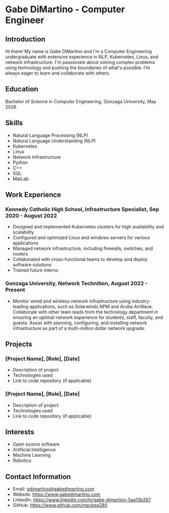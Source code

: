 # Gabe DiMartino - Computer Engineer
## Introduction
Hi there! My name is Gabe DiMartino and I'm a Computer Engineering undergraduate with extensive experience in NLP, Kubernetes, Linux, and network infrastructure. I'm passionate about solving complex problems using technology and pushing the boundaries of what's possible. I'm always eager to learn and collaborate with others.

## Education
Bachelor of Science in Computer Engineering, Gonzaga University, May 2026

## Skills
- Natural Language Processing (NLP)
- Natural Language Understanding (NLP)
- Kubernetes
- Linux
- Network Infrastructure
- Python
- C++
- SQL
- MatLab

## Work Experience
### Kennedy Catholic High School, Infrastructure Specialist, Sep 2020 - August 2022
- Designed and implemented Kubernetes clusters for high availability and scalability
- Configured and optimized Linux and windows servers for various applications
- Managed network infrastructure, including firewalls, switches, and routers
- Collaborated with cross-functional teams to develop and deploy software solutions
- Trained future interns
### Gonzaga University, Network Technition, August 2022 - Present
- Monitor wired and wireless network infrastructure using industry-leading applications, such as Solarwinds NPM and Aruba AirWave. Collaborate with other team leads from the technology department in ensuring an optimal network experience for students, staff, faculty, and guests. Assist with planning, configuring, and installing network infrastructure as part of a multi-million dollar network upgrade.

## Projects
### [Project Name], [Role], [Date]
- Description of project
- Technologies used
- Link to code repository (if applicable)
### [Project Name], [Role], [Date]
- Description of project
- Technologies used
- Link to code repository (if applicable)

## Interests
- Open source software
- Artificial Intelligence
- Machine Learning
- Robotics

## Contact Information
- Email: gdimartino@gabedimartino.com
- Website: https://www.gabedimartino.com
- LinkedIn: https://www.linkedin.com/in/gabe-dimartino-5aa13b267
- GitHub: https://www.github.com/macbee280
